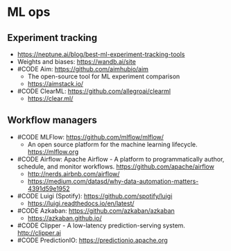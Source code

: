 # ML ops

## Experiment tracking
- https://neptune.ai/blog/best-ml-experiment-tracking-tools
- Weights and biases: https://wandb.ai/site
- #CODE Aim: https://github.com/aimhubio/aim
	- The open-source tool for ML experiment comparison
	- https://aimstack.io/
- #CODE ClearML: https://github.com/allegroai/clearml
	- https://clear.ml/

## Workflow managers
- #CODE MLFlow: https://github.com/mlflow/mlflow/ 
	- An open source platform for the machine learning lifecycle. https://mlflow.org
- #CODE Airflow: Apache Airflow - A platform to programmatically author, schedule, and monitor workflows. https://github.com/apache/airflow
	- http://nerds.airbnb.com/airflow/
	- https://medium.com/datasd/why-data-automation-matters-4391d59e1952
- #CODE Luigi (Spotify): https://github.com/spotify/luigi
	- https://luigi.readthedocs.io/en/latest/
- #CODE Azkaban: https://github.com/azkaban/azkaban
	- https://azkaban.github.io/
- #CODE Clipper	- A low-latency prediction-serving system. http://clipper.ai
- #CODE PredictionIO: https://predictionio.apache.org